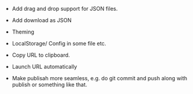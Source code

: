 - Add drag and drop support for JSON files.
- Add download as JSON
- Theming
- LocalStorage/ Config in some file etc.

- Copy URL to clipboard.
- Launch URL automatically

- Make publisah more seamless, e.g. do git commit and push along with publish or something like that.

